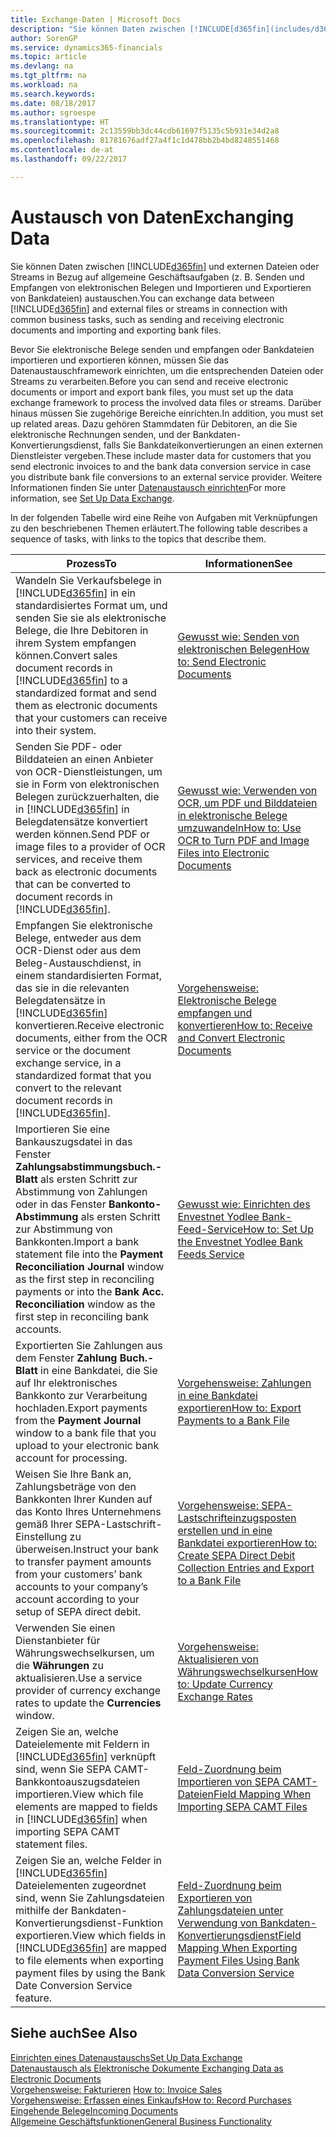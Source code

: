 ```yaml
---
title: Exchange-Daten | Microsoft Docs
description: "Sie können Daten zwischen [!INCLUDE[d365fin](includes/d365fin_md.md)]  und externen Dateien oder Streams in Bezug auf allgemeine Geschäftsaufgaben (z. B. Senden und Empfangen von elektronischen Belegen und Importieren und Exportieren von Bankdateien) austauschen."
author: SorenGP
ms.service: dynamics365-financials
ms.topic: article
ms.devlang: na
ms.tgt_pltfrm: na
ms.workload: na
ms.search.keywords: 
ms.date: 08/18/2017
ms.author: sgroespe
ms.translationtype: HT
ms.sourcegitcommit: 2c13559bb3dc44cdb61697f5135c5b931e34d2a8
ms.openlocfilehash: 81781676adf27a4f1c1d478bb2b4bd8248551468
ms.contentlocale: de-at
ms.lasthandoff: 09/22/2017

---
```

# <a name="exchanging-data"></a><span data-ttu-id="7821c-103">Austausch von Daten</span><span class="sxs-lookup"><span data-stu-id="7821c-103">Exchanging Data</span></span>
<span data-ttu-id="7821c-104">Sie können Daten zwischen [!INCLUDE[d365fin](includes/d365fin_md.md)] und externen Dateien oder Streams in Bezug auf allgemeine Geschäftsaufgaben (z. B. Senden und Empfangen von elektronischen Belegen und Importieren und Exportieren von Bankdateien) austauschen.</span><span class="sxs-lookup"><span data-stu-id="7821c-104">You can exchange data between [!INCLUDE[d365fin](includes/d365fin_md.md)] and external files or streams in connection with common business tasks, such as sending and receiving electronic documents and importing and exporting bank files.</span></span>  

<span data-ttu-id="7821c-105">Bevor Sie elektronische Belege senden und empfangen oder Bankdateien importieren und exportieren können, müssen Sie das Datenaustauschframework einrichten, um die entsprechenden Dateien oder Streams zu verarbeiten.</span><span class="sxs-lookup"><span data-stu-id="7821c-105">Before you can send and receive electronic documents or import and export bank files, you must set up the data exchange framework to process the involved data files or streams.</span></span> <span data-ttu-id="7821c-106">Darüber hinaus müssen Sie zugehörige Bereiche einrichten.</span><span class="sxs-lookup"><span data-stu-id="7821c-106">In addition, you must set up related areas.</span></span> <span data-ttu-id="7821c-107">Dazu gehören Stammdaten für Debitoren, an die Sie elektronische Rechnungen senden, und der Bankdaten-Konvertierungsdienst, falls Sie Bankdateikonvertierungen an einen externen Dienstleister vergeben.</span><span class="sxs-lookup"><span data-stu-id="7821c-107">These include master data for customers that you send electronic invoices to and the bank data conversion service in case you distribute bank file conversions to an external service provider.</span></span> <span data-ttu-id="7821c-108">Weitere Informationen finden Sie unter [Datenaustausch einrichten](across-set-up-data-exchange.md)</span><span class="sxs-lookup"><span data-stu-id="7821c-108">For more information, see [Set Up Data Exchange](across-set-up-data-exchange.md).</span></span>  

 <span data-ttu-id="7821c-109">In der folgenden Tabelle wird eine Reihe von Aufgaben mit Verknüpfungen zu den beschriebenen Themen erläutert.</span><span class="sxs-lookup"><span data-stu-id="7821c-109">The following table describes a sequence of tasks, with links to the topics that describe them.</span></span>  

|<span data-ttu-id="7821c-110">**Prozess**</span><span class="sxs-lookup"><span data-stu-id="7821c-110">**To**</span></span>|<span data-ttu-id="7821c-111">**Informationen**</span><span class="sxs-lookup"><span data-stu-id="7821c-111">**See**</span></span>|  
|------------|-------------|  
|<span data-ttu-id="7821c-112">Wandeln Sie Verkaufsbelege in [!INCLUDE[d365fin](includes/d365fin_md.md)] in ein standardisiertes Format um, und senden Sie sie als elektronische Belege, die Ihre Debitoren in ihrem System empfangen können.</span><span class="sxs-lookup"><span data-stu-id="7821c-112">Convert sales document records in [!INCLUDE[d365fin](includes/d365fin_md.md)] to a standardized format and send them as electronic documents that your customers can receive into their system.</span></span>|[<span data-ttu-id="7821c-113">Gewusst wie: Senden von elektronischen Belegen</span><span class="sxs-lookup"><span data-stu-id="7821c-113">How to: Send Electronic Documents</span></span>](sales-how-to-send-electronic-documents.md)|  
|<span data-ttu-id="7821c-114">Senden Sie PDF- oder Bilddateien an einen Anbieter von OCR-Dienstleistungen, um sie in Form von elektronischen Belegen zurückzuerhalten, die in [!INCLUDE[d365fin](includes/d365fin_md.md)] in Belegdatensätze konvertiert werden können.</span><span class="sxs-lookup"><span data-stu-id="7821c-114">Send PDF or image files to a provider of OCR services, and receive them back as electronic documents that can be converted to document records in [!INCLUDE[d365fin](includes/d365fin_md.md)].</span></span>|[<span data-ttu-id="7821c-115">Gewusst wie: Verwenden von OCR, um PDF und Bilddateien in elektronische Belege umzuwandeln</span><span class="sxs-lookup"><span data-stu-id="7821c-115">How to: Use OCR to Turn PDF and Image Files into Electronic Documents</span></span>](across-how-use-ocr-pdf-images-files.md)|  
|<span data-ttu-id="7821c-116">Empfangen Sie elektronische Belege, entweder aus dem OCR-Dienst oder aus dem Beleg-Austauschdienst, in einem standardisierten Format, das sie in die relevanten Belegdatensätze in [!INCLUDE[d365fin](includes/d365fin_md.md)] konvertieren.</span><span class="sxs-lookup"><span data-stu-id="7821c-116">Receive electronic documents, either from the OCR service or the document exchange service, in a standardized format that you convert to the relevant document records in [!INCLUDE[d365fin](includes/d365fin_md.md)].</span></span>|[<span data-ttu-id="7821c-117">Vorgehensweise: Elektronische Belege empfangen und konvertieren</span><span class="sxs-lookup"><span data-stu-id="7821c-117">How to: Receive and Convert Electronic Documents</span></span>](purchasing-how-to-receive-and-convert-electronic-documents.md)|  
|<span data-ttu-id="7821c-118">Importieren Sie eine Bankauszugsdatei in das Fenster **Zahlungsabstimmungsbuch.-Blatt** als ersten Schritt zur Abstimmung von Zahlungen oder in das Fenster **Bankonto-Abstimmung** als ersten Schritt zur Abstimmung von Bankkonten.</span><span class="sxs-lookup"><span data-stu-id="7821c-118">Import a bank statement file into the **Payment Reconciliation Journal** window as the first step in reconciling payments or into the **Bank Acc. Reconciliation** window as the first step in reconciling bank accounts.</span></span>|[<span data-ttu-id="7821c-119">Gewusst wie: Einrichten des Envestnet Yodlee Bank-Feed-Service</span><span class="sxs-lookup"><span data-stu-id="7821c-119">How to: Set Up the Envestnet Yodlee Bank Feeds Service</span></span>](bank-how-setup-bank-statement-service.md)|  
|<span data-ttu-id="7821c-120">Exportierten Sie Zahlungen aus dem Fenster **Zahlung Buch.-Blatt** in eine Bankdatei, die Sie auf Ihr elektronisches Bankkonto zur Verarbeitung hochladen.</span><span class="sxs-lookup"><span data-stu-id="7821c-120">Export payments from the **Payment Journal** window to a bank file that you upload to your electronic bank account for processing.</span></span>|[<span data-ttu-id="7821c-121">Vorgehensweise: Zahlungen in eine Bankdatei exportieren</span><span class="sxs-lookup"><span data-stu-id="7821c-121">How to: Export Payments to a Bank File</span></span>](payables-how-export-payments-bank-file.md)|  
|<span data-ttu-id="7821c-122">Weisen Sie Ihre Bank an, Zahlungsbeträge von den Bankkonten Ihrer Kunden auf das Konto Ihres Unternehmens gemäß Ihrer SEPA-Lastschrift-Einstellung zu überweisen.</span><span class="sxs-lookup"><span data-stu-id="7821c-122">Instruct your bank to transfer payment amounts from your customers’ bank accounts to your company’s account according to your setup of SEPA direct debit.</span></span>|[<span data-ttu-id="7821c-123">Vorgehensweise: SEPA-Lastschrifteinzugsposten erstellen und in eine Bankdatei exportieren</span><span class="sxs-lookup"><span data-stu-id="7821c-123">How to: Create SEPA Direct Debit Collection Entries and Export to a Bank File</span></span>](finance-how-create-sepa-direct-debit-collection-entries-export-bank-file.md)|  
|<span data-ttu-id="7821c-124">Verwenden Sie einen Dienstanbieter für Währungswechselkursen, um die **Währungen** zu aktualisieren.</span><span class="sxs-lookup"><span data-stu-id="7821c-124">Use a service provider of currency exchange rates to update the **Currencies** window.</span></span>|[<span data-ttu-id="7821c-125">Vorgehensweise: Aktualisieren von Währungswechselkursen</span><span class="sxs-lookup"><span data-stu-id="7821c-125">How to: Update Currency Exchange Rates</span></span>](finance-how-update-currencies.md)|  
|<span data-ttu-id="7821c-126">Zeigen Sie an, welche Dateielemente mit Feldern in [!INCLUDE[d365fin](includes/d365fin_md.md)] verknüpft sind, wenn Sie SEPA CAMT-Bankkontoauszugsdateien importieren.</span><span class="sxs-lookup"><span data-stu-id="7821c-126">View which file elements are mapped to fields in [!INCLUDE[d365fin](includes/d365fin_md.md)] when importing SEPA CAMT statement files.</span></span>|[<span data-ttu-id="7821c-127">Feld-Zuordnung beim Importieren von SEPA CAMT-Dateien</span><span class="sxs-lookup"><span data-stu-id="7821c-127">Field Mapping When Importing SEPA CAMT Files</span></span>](across-field-mapping-when-importing-sepa-camt-files.md)|  
|<span data-ttu-id="7821c-128">Zeigen Sie an, welche Felder in [!INCLUDE[d365fin](includes/d365fin_md.md)] Dateielementen zugeordnet sind, wenn Sie Zahlungsdateien mithilfe der Bankdaten-Konvertierungsdienst-Funktion exportieren.</span><span class="sxs-lookup"><span data-stu-id="7821c-128">View which fields in [!INCLUDE[d365fin](includes/d365fin_md.md)] are mapped to file elements when exporting payment files by using the Bank Date Conversion Service feature.</span></span>|[<span data-ttu-id="7821c-129">Feld-Zuordnung beim Exportieren von Zahlungsdateien unter Verwendung von Bankdaten-Konvertierungsdienst</span><span class="sxs-lookup"><span data-stu-id="7821c-129">Field Mapping When Exporting Payment Files Using Bank Data Conversion Service</span></span>](across-field-mapping-when-exporting-payment-files-using-bank-data-conversion-service.md)|  

## <a name="see-also"></a><span data-ttu-id="7821c-130">Siehe auch</span><span class="sxs-lookup"><span data-stu-id="7821c-130">See Also</span></span>  
[<span data-ttu-id="7821c-131">Einrichten eines Datenaustauschs</span><span class="sxs-lookup"><span data-stu-id="7821c-131">Set Up Data Exchange</span></span>](across-set-up-data-exchange.md)  
[<span data-ttu-id="7821c-132">Datenaustausch als Elektronische Dokumente </span><span class="sxs-lookup"><span data-stu-id="7821c-132">Exchanging Data as Electronic Documents</span></span>](across-data-exchange.md)  
<span data-ttu-id="7821c-133">[Vorgehensweise: Fakturieren](sales-how-invoice-sales.md) </span><span class="sxs-lookup"><span data-stu-id="7821c-133">[How to: Invoice Sales](sales-how-invoice-sales.md) </span></span>  
[<span data-ttu-id="7821c-134">Vorgehensweise: Erfassen eines Einkaufs</span><span class="sxs-lookup"><span data-stu-id="7821c-134">How to: Record Purchases</span></span>](purchasing-how-record-purchases.md)  
[<span data-ttu-id="7821c-135">Eingehende Belege</span><span class="sxs-lookup"><span data-stu-id="7821c-135">Incoming Documents</span></span>](across-income-documents.md)  
[<span data-ttu-id="7821c-136">Allgemeine Geschäftsfunktionen</span><span class="sxs-lookup"><span data-stu-id="7821c-136">General Business Functionality</span></span>](ui-across-business-areas.md)  

